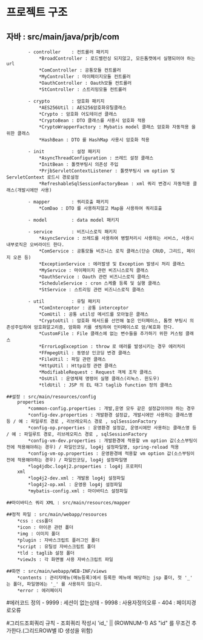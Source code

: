 # 프로젝트 구조
## 자바 : src/main/java/prjb/com
			- controller	: 컨트롤러 패키지
				*BroadController : 로드밸런싱 되지않고, 모든톰캣에서 실행되어야 하는 url
				*ComController : 공통모듈 컨트롤러 
				*MyController : 마이페이지모듈 컨트롤러
				*OauthController : Oauth모듈 컨트롤러
				*StController : 스트리밍모듈 컨트롤러
				
			- crypto		: 암호화 패키지
				*AES256Util : AES256암호화유틸클래스
				*Crypto : 암호화 어도테이션 클래스
				*CryptoBean : DTO 클래스를 사용시 암호화 적용
				*CryptoWrapperFactory : Mybatis model 클래스 암호화 자동적용 을 위한 클래스
				*HashBean : DTO 를 HashMap 사용시 암호화 적용 
				
			- init			: 설정 패키지
				*AsyncThreadConfiguration : 쓰레드 설정 클래스
				*InitBean : 톨캣부팅시 의존성 주입
				*PrjbServletContextListener : 톨캣부팅시 vm option 및 ServletContext 로드시 경로설정
				*RefreshableSqlSessionFactoryBean : xml 쿼리 변경시 자동적용 클래스(개발시에만 사용)
				
			- mapper		: 쿼리호출 패키지
				*ComDao : DTO 를 사용하지않고 Map을 사용하여 쿼리호출 
				
			- model			: data model 패키지
			
			- service		: 비즈니스로직 패키지
				*AsyncService : 쓰레드를 사용하여 병렬처리시 사용하는 서비스, 사용시 내부로직은 오버라이드 한다.
				*ComService : 공통모듈 비즈니스 로직 클래스(단순 CRUD, 그리드, 페이지 오픈 등)
				*ExceptionService : 에러발생 및 Exception 발생시 처리 클래스
				*MyService : 마이페이지 관련 비즈니스로직 클래스
				*OauthService : Oauth 관련 비즈니스로직 클래스
				*ScheduleService : cron 스케쥴 등록 및 실행 클래스
				*StService : 스트리밍 관련 비즈니스로직 클래스
				
			- util			: 유틸 패키지
				*ComInterceptor : 공통 interceptor
				*ComUtil : 공통 util성 메서드를 모아놓은 클래스
				*CryptoUtil : 암호화 메서드를 선언해 놓은 인터페이스, 톰캣 부팅시 의존성주입하여 암호화알고리즘, 암화화 키를 셋팅하여 인터페이스로 암/복호화 한다.
				*CustomFile : File 클래스에 없는 변수들을 추가하기 위한 커스텀 클래스
				*ErrorLogException : throw 로 에러를 발생시키는 경우 에러처리
				*FFmpegUtil : 동영상 인코딩 변경 클래스
				*FileUtil : 파일 관련 클래스
				*HttpUtil : Http요청 관련 클래스
				*ModifiableRequest : Request 객체 조작 클래스
				*OsUtil : 운영체제 명령어 실행 클래스(리눅스. 윈도우)
				*tldUtil : JSP 의 EL 태그 taglib function 정의 클래스

	##설정 : src/main/resources/config
		properties
			*common-config.properties : 개발,운영 모두 같은 설정값이어야 하는 경우
			*config-dev.properties : 개발환경 설정값, 개발시에만 사용하는 클래스명 등 / 예 : 파일루트 경로 , 리브레오피스 경로 , sqlSessionFactory
			*config-op.properties : 운영환경 설정값, 운영시에만 사용하는 클래스명 등 / 예 : 파일루트 경로, 리브레오피스 경로 , sqlSessionFactory
			*config-vm-dev.properties : 개발환경에 적용할 vm option 값(소스부팅이전에 적용해야하는 경우) / 파일인코딩, log4j 설정파일명, spring-reload 적용
			*config-vm-op.properties : 운영환경에 적용할 vm option 값(소스부팅이전에 적용해야하는 경우) / 파일인코딩, log4j 설정파일명
			*log4jdbc.log4j2.properties : log4j 프로퍼티
		xml
			*log4j2-dev.xml : 개발용 log4j 설정파일
			*log4j2-op.xml : 운영용 log4j 설정파일
			*mybatis-config.xml : 마이바티스 설정파일
		
	##마이바티스 쿼리 XML : src/main/resources/mapper
	
	##정적 파일 : src/main/webapp/resources
		*css : css폴더
		*icon : 아이콘 관련 폴더
		*img : 이미지 폴더
		*plugin : 자바스크립트 플러그인 폴더
		*script : 유틸성 자바스크립트 폴더
		*tld : taglib 설정 폴더
		*viewJs : 각 화면별 사용 자바스크립트 파일
	
	##화면 : src/main/webapp/WEB-INF/views
		*contents : 관리자메뉴(메뉴등록)에서 등록한 메뉴에 해당하는 jsp 폴더, 첫 '_' 는 폴더, 파일명에는 '_' 를 사용하지 않는다. 
		*error : 에러페이지
	
#에러코드 정의
	- 9999 : 세션이 없는상태
	- 9998 : 사용자정의오류 
	- 404 : 페이지경로오류	

#그리드조회쿼리 규칙
	- 조회쿼리 작성시 'id_' || (ROWNUM-1) AS "id" 를 무조건 추가한다.(그리드ROW별 ID 생성을 위함)
